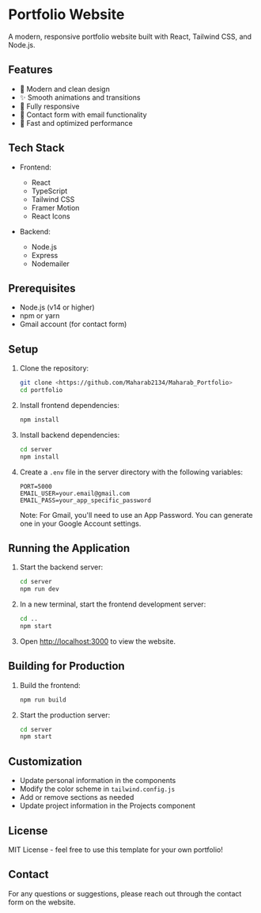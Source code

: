 # Portfolio Website

A modern, responsive portfolio website built with React, Tailwind CSS, and Node.js.

## Features

- 🎨 Modern and clean design
- ✨ Smooth animations and transitions
- 📱 Fully responsive
- 📝 Contact form with email functionality
- 🚀 Fast and optimized performance

## Tech Stack

- Frontend:
  - React
  - TypeScript
  - Tailwind CSS
  - Framer Motion
  - React Icons

- Backend:
  - Node.js
  - Express
  - Nodemailer

## Prerequisites

- Node.js (v14 or higher)
- npm or yarn
- Gmail account (for contact form)

## Setup

1. Clone the repository:
   ```bash
   git clone <https://github.com/Maharab2134/Maharab_Portfolio>
   cd portfolio
   ```

2. Install frontend dependencies:
   ```bash
   npm install
   ```

3. Install backend dependencies:
   ```bash
   cd server
   npm install
   ```

4. Create a `.env` file in the server directory with the following variables:
   ```
   PORT=5000
   EMAIL_USER=your.email@gmail.com
   EMAIL_PASS=your_app_specific_password
   ```
   Note: For Gmail, you'll need to use an App Password. You can generate one in your Google Account settings.

## Running the Application

1. Start the backend server:
   ```bash
   cd server
   npm run dev
   ```

2. In a new terminal, start the frontend development server:
   ```bash
   cd ..
   npm start
   ```

3. Open [http://localhost:3000](http://localhost:3000) to view the website.

## Building for Production

1. Build the frontend:
   ```bash
   npm run build
   ```

2. Start the production server:
   ```bash
   cd server
   npm start
   ```

## Customization

- Update personal information in the components
- Modify the color scheme in `tailwind.config.js`
- Add or remove sections as needed
- Update project information in the Projects component

## License

MIT License - feel free to use this template for your own portfolio!

## Contact

For any questions or suggestions, please reach out through the contact form on the website.
